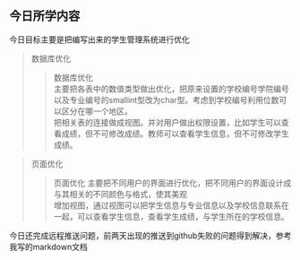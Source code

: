 ## 今日所学内容             
今日目标主要是把编写出来的学生管理系统进行优化            
>数据库优化
>>数据库优化           
主要把各表中的数值类型做出优化，把原来设置的学校编号学院编号以及专业编号的smallint型改为char型。考虑到学校编号利用位数可以区分在哪一个地区。          
把相关表的连接做成视图。并对用户做出权限设置，比如学生可以查看成绩，但不可修改成绩。教师可以查看学生信息，但不可修改学生成绩。            

>页面优化
>>页面优化
主要把不同用户的界面进行优化，把不同用户的界面设计成与其相关的不同颜色与格式，使其美观            
增加视图，通过视图可以把学生信息与专业信息以及学校信息联系在一起，可以查看学生信息，查看学生成绩，与学生所在的学校信息。             

今日还完成远程推送问题，前两天出现的推送到github失败的问题得到解决，参考我写的markdown文档
